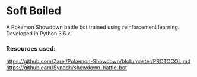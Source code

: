 # Soft Boiled

A Pokemon Showdown battle bot trained using reinforcement learning.
Developed in Python 3.6.x.

### Resources used:
https://github.com/Zarel/Pokemon-Showdown/blob/master/PROTOCOL.md
https://github.com/Synedh/showdown-battle-bot

